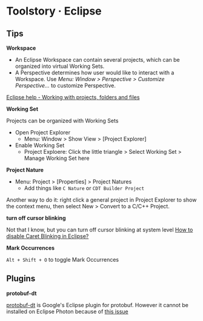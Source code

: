 # Toolstory · Eclipse


## Tips

**Workspace**

* An Eclipse Workspace can contain several projects, which can be organized into virtual Working Sets.
* A Perspective determines how user would like to interact with a Workspace. Use *Menu: Window > Perspective > Customize Perspective...* to customize Perspective.


[Eclipse help - Working with projects, folders and files](https://help.eclipse.org/luna/index.jsp?topic=%2Forg.eclipse.platform.doc.user%2Ftasks%2Ftasks-45a.htm)

**Working Set**

Projects can be organized with Working Sets

* Open Project Explorer
    * Menu: Window > Show View > [Project Explorer]
* Enable Working Set
    * Project Exploere: Click the little triangle > Select Working Set > Manage Working Set here

**Project Nature**

* Menu: Project > [Properties] > Project Natures
    * Add things like `C Nature` or `CDT Builder Project`

Another way to do it: right click a general project in Project Explorer to show the context menu, then select New > Convert to a C/C++ Project.

**turn off cursor blinking**

Not that I know, but you can turn off cursor blinking at system level [How to disable Caret Blinking in Eclipse?](https://stackoverflow.com/questions/49233299/how-to-disable-caret-blinking-in-eclipse)

**Mark Occurrences**

`Alt + Shift + O` to toggle Mark Occurrences

## Plugins

**protobuf-dt**

[protobuf-dt](https://github.com/google/protobuf-dt) is Google's Eclipse plugin for protobuf.
However it cannot be installed on Eclipse Photon because of [this issue](https://marketplace.eclipse.org/content/error/report/4252575)